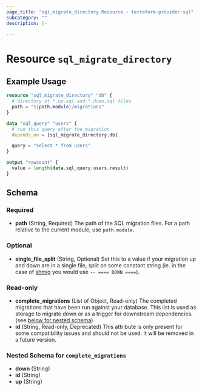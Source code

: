 ```yaml
---
page_title: "sql_migrate_directory Resource - terraform-provider-sql"
subcategory: ""
description: |-
  
---
```


# Resource `sql_migrate_directory`



## Example Usage

```terraform
resource "sql_migrate_directory" "db" {
  # directory of *.up.sql and *.down.sql files
  path = "${path.module}/migrations"
}

data "sql_query" "users" {
  # run this query after the migration
  depends_on = [sql_migrate_directory.db]

  query = "select * from users"
}

output "rowcount" {
  value = length(data.sql_query.users.result)
}
```

## Schema

### Required

- **path** (String, Required) The path of the SQL migration files. For a path relative to the current module, use `path.module`.

### Optional

- **single_file_split** (String, Optional) Set this to a value if your migration up and down are in a single file, split on some constant string (ie. in the case of [shmig](https://github.com/mbucc/shmig) you would use `-- ==== DOWN ====`).

### Read-only

- **complete_migrations** (List of Object, Read-only) The completed migrations that have been run against your database. This list is used as storage to migrate down or as a trigger for downstream dependencies. (see [below for nested schema](#nestedatt--complete_migrations))
- **id** (String, Read-only, Deprecated) This attribute is only present for some compatibility issues and should not be used. It will be removed in a future version.

<a id="nestedatt--complete_migrations"></a>
### Nested Schema for `complete_migrations`

- **down** (String)
- **id** (String)
- **up** (String)


